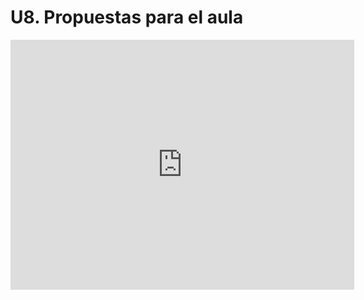 # U8. Propuestas para el aula

<iframe id="iframe_container" frameborder="0" webkitallowfullscreen="" mozallowfullscreen="" allowfullscreen="" width="550" height="400" src="https://prezi.com/embed/zgfj40152fgh/?bgcolor=ffffff&amp;lock_to_path=0&amp;autoplay=0&amp;autohide_ctrls=0&amp;landing_data=bHVZZmNaNDBIWnNjdEVENDRhZDFNZGNIUE43MHdLNWpsdFJLb2ZHanI0OUVLRTRBWjRPWTlRVTVCL1grSW1qYlpnPT0&amp;landing_sign=glT8E8pYnnRVaU0SkuyAQeDXDCaHgmg_0zF30IvvQlQ"></iframe>